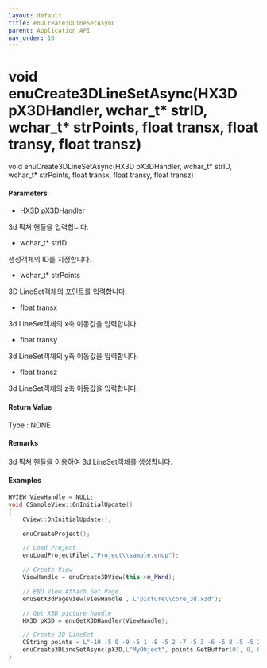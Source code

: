 ```yaml
---
layout: default
title: enuCreate3DLineSetAsync
parent: Application API
nav_order: 16
---
```

# void enuCreate3DLineSetAsync\(HX3D pX3DHandler, wchar\_t\* strID, wchar\_t\* strPoints, float transx, float transy, float transz\)

void enuCreate3DLineSetAsync\(HX3D pX3DHandler, wchar\_t\* strID, wchar\_t\* strPoints, float transx, float transy, float transz\)

#### Parameters

* HX3D pX3DHandler

3d 픽쳐 핸들을 입력합니다.

* wchar\_t\* strID

생성객체의 ID를 지정합니다.

* wchar\_t\* strPoints

3D LineSet객체의 포인트를 입력합니다.

* float transx

3d LineSet객체의 x축 이동값을 입력합니다.

* float transy

3d LineSet객체의 y축 이동값을 입력합니다.

* float transz

3d LineSet객체의 z축 이동값을 입력합니다.

#### Return Value

Type : NONE

#### Remarks

3d 픽쳐 핸들을 이용하여 3d LineSet객체를 생성합니다.

#### Examples

```cpp
HVIEW ViewHandle = NULL; 
void CSampleView::OnInitialUpdate() 
{ 
    CView::OnInitialUpdate(); 

    enuCreateProject(); 

    // Load Project
    enuLoadProjectFile(L"Project\\sample.enup"); 

    // Create View
    ViewHandle = enuCreate3DView(this->m_hWnd); 

    // ENU View Attach Set Page 
    enuSetX3dPageView(ViewHandle , L"picture\\core_3d.x3d");

    // Get X3D picture handle
    HX3D pX3D = enuGetX3DHandler(ViewHandle); 

    // Create 3D LineSet
    CString points = L"-10 -5 0 -9 -5 1 -8 -5 2 -7 -5 3 -6 -5 8 -5 -5 2 -4 -5 9 -3 -5 1 -2 -5 5 -1 -5 7 0 0 5 1 5 3 2 5 3 3 5 6 4 5 1 5 5 10 6 5 6 7 5 9 8 5 2 9 5 7 10 5 2";
    enuCreate3DLineSetAsync(pX3D,L"MyObject", points.GetBuffer(0), 0, 0, 0);        // 비동기식 호출    
}
```



